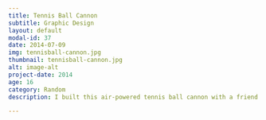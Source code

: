 ```yaml
---
title: Tennis Ball Cannon
subtitle: Graphic Design
layout: default
modal-id: 37
date: 2014-07-09
img: tennisball-cannon.jpg
thumbnail: tennisball-cannon.jpg
alt: image-alt
project-date: 2014
age: 16
category: Random
description: I built this air-powered tennis ball cannon with a friend for a high school physics demonstration on projectile motion.

---
```

